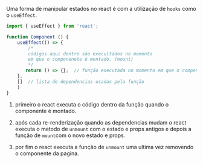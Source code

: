 Uma forma de manipular estados no react é com a utilização de `hooks` como o `useEffect`.

```jsx
import { useEffect } from 'react';

function Component () {
    useEffect(() => {
        /*
        códigos aqui dentro são execultados no momento
        em que o componenete é montado. (mount)
        */
       return () => {};  // função executada no momento em que o componente é desmontado (unmount)
    },
    []  // lista de dependencias usadas pela função
    )
}
```
1. primeiro o react executa o código dentro da função quando o componente é montado.

2. após cada re-renderização quando as dependencias mudam o react executa o metodo de `unmount` com o estado e props antigos e depois a função de `mount`com o novo estado e props.

3. por fim o react executa a função de `unmount` uma ultima vez removendo o componente da pagina.
